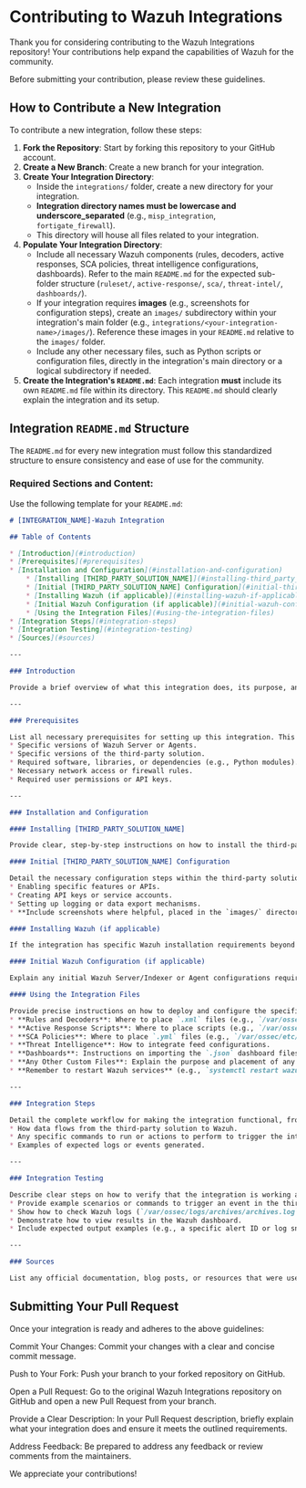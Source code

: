 # Contributing to Wazuh Integrations

Thank you for considering contributing to the Wazuh Integrations repository! Your contributions help expand the capabilities of Wazuh for the community.

Before submitting your contribution, please review these guidelines.

## How to Contribute a New Integration

To contribute a new integration, follow these steps:

1.  **Fork the Repository**: Start by forking this repository to your GitHub account.
2.  **Create a New Branch**: Create a new branch for your integration.
3.  **Create Your Integration Directory**:
    * Inside the `integrations/` folder, create a new directory for your integration.
    * **Integration directory names must be lowercase and underscore_separated** (e.g., `misp_integration`, `fortigate_firewall`).
    * This directory will house all files related to your integration.
4.  **Populate Your Integration Directory**:
    * Include all necessary Wazuh components (rules, decoders, active responses, SCA policies, threat intelligence configurations, dashboards). Refer to the main `README.md` for the expected sub-folder structure (`ruleset/`, `active-response/`, `sca/`, `threat-intel/`, `dashboards/`).
    * If your integration requires **images** (e.g., screenshots for configuration steps), create an `images/` subdirectory within your integration's main folder (e.g., `integrations/<your-integration-name>/images/`). Reference these images in your `README.md` relative to the `images/` folder.
    * Include any other necessary files, such as Python scripts or configuration files, directly in the integration's main directory or a logical subdirectory if needed.
5.  **Create the Integration's `README.md`**: Each integration **must** include its own `README.md` file within its directory. This `README.md` should clearly explain the integration and its setup.

## Integration `README.md` Structure

The `README.md` for every new integration must follow this standardized structure to ensure consistency and ease of use for the community.

### Required Sections and Content:

Use the following template for your `README.md`:

```markdown
# [INTEGRATION_NAME]-Wazuh Integration

## Table of Contents

* [Introduction](#introduction)
* [Prerequisites](#prerequisites)
* [Installation and Configuration](#installation-and-configuration)
    * [Installing [THIRD_PARTY_SOLUTION_NAME]](#installing-third_party_solution_name)
    * [Initial [THIRD_PARTY_SOLUTION_NAME] Configuration](#initial-third_party_solution_name-configuration)
    * [Installing Wazuh (if applicable)](#installing-wazuh-if-applicable)
    * [Initial Wazuh Configuration (if applicable)](#initial-wazuh-configuration-if-applicable)
    * [Using the Integration Files](#using-the-integration-files)
* [Integration Steps](#integration-steps)
* [Integration Testing](#integration-testing)
* [Sources](#sources)

---

### Introduction

Provide a brief overview of what this integration does, its purpose, and how it benefits Wazuh users. Explain the value proposition.

---

### Prerequisites

List all necessary prerequisites for setting up this integration. This may include:
* Specific versions of Wazuh Server or Agents.
* Specific versions of the third-party solution.
* Required software, libraries, or dependencies (e.g., Python modules).
* Necessary network access or firewall rules.
* Required user permissions or API keys.

---

### Installation and Configuration

#### Installing [THIRD_PARTY_SOLUTION_NAME]

Provide clear, step-by-step instructions on how to install the third-party solution if it's not assumed to be pre-existing. Include relevant links to official documentation.

#### Initial [THIRD_PARTY_SOLUTION_NAME] Configuration

Detail the necessary configuration steps within the third-party solution to prepare it for integration with Wazuh. This might include:
* Enabling specific features or APIs.
* Creating API keys or service accounts.
* Setting up logging or data export mechanisms.
* **Include screenshots where helpful, placed in the `images/` directory within your integration folder and linked here.**

#### Installing Wazuh (if applicable)

If the integration has specific Wazuh installation requirements beyond standard setup, detail them here. Otherwise, you can state that a standard Wazuh installation is assumed and provide a link to the official Wazuh documentation.

#### Initial Wazuh Configuration (if applicable)

Explain any initial Wazuh Server/Indexer or Agent configurations required before deploying the integration's files. This could involve enabling modules or specific settings.

#### Using the Integration Files

Provide precise instructions on how to deploy and configure the specific files provided within your integration's directory.
* **Rules and Decoders**: Where to place `.xml` files (e.g., `/var/ossec/etc/rules/`, `/var/ossec/etc/decoders/`), and how to reference them in `ossec.conf`.
* **Active Response Scripts**: Where to place scripts (e.g., `/var/ossec/active-response/bin/`) and how to configure them in `ossec.conf`.
* **SCA Policies**: Where to place `.yml` files (e.g., `/var/ossec/etc/shared/default/`) and how to configure them.
* **Threat Intelligence**: How to integrate feed configurations.
* **Dashboards**: Instructions on importing the `.json` dashboard files into OpenSearch Dashboards or Kibana.
* **Any Other Custom Files**: Explain the purpose and placement of any other files you've included.
* **Remember to restart Wazuh services** (e.g., `systemctl restart wazuh-manager`) after configuration changes.

---

### Integration Steps

Detail the complete workflow for making the integration functional, from end to end. This section bridges the gap between configuration and active operation.
* How data flows from the third-party solution to Wazuh.
* Any specific commands to run or actions to perform to trigger the integration.
* Examples of expected logs or events generated.

---

### Integration Testing

Describe clear steps on how to verify that the integration is working as expected.
* Provide example scenarios or commands to trigger an event in the third-party solution that should be detected by Wazuh.
* Show how to check Wazuh logs (`/var/ossec/logs/archives/archives.log`, `/var/ossec/logs/ossec.log`) for expected alerts or events.
* Demonstrate how to view results in the Wazuh dashboard.
* Include expected output examples (e.g., a specific alert ID or log snippet).

---

### Sources

List any official documentation, blog posts, or resources that were used as references for building this integration. Provide links where possible.

```

## Submitting Your Pull Request

Once your integration is ready and adheres to the above guidelines:

Commit Your Changes: Commit your changes with a clear and concise commit message.

Push to Your Fork: Push your branch to your forked repository on GitHub.

Open a Pull Request: Go to the original Wazuh Integrations repository on GitHub and open a new Pull Request from your branch.

Provide a Clear Description: In your Pull Request description, briefly explain what your integration does and ensure it meets the outlined requirements.

Address Feedback: Be prepared to address any feedback or review comments from the maintainers.

We appreciate your contributions!
